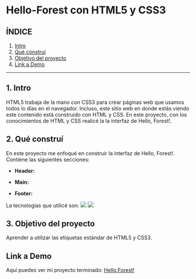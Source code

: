 # Hello-Forest con HTML5 y CSS3
## **ÍNDICE**

1. [Intro](#)
2. [Qué construí](#)
3. [Objetivo del proyecto](#)
4. [Link a Demo](#)

***

## 1. Intro
HTML5 trabaja de la mano con CSS3 para crear páginas web que usamos todos lo días en el navegador. Incluso, este sitio web en donde estás viendo este contenido está construido con HTML y CSS. En este proyecto, con los conocimientos de HTML y CSS realicé la la interfaz de Hello, Forest!.

## 2. Qué construí
En este proyecto me enfoqué en construir la interfaz de Hello, Forest!.
Contiene las siguientes secciones:

* **Header:**
  
* **Main:** 

* **Footer:**

La tecnologías que utilicé son:
<img src="https://img.shields.io/badge/HTML5-E34F26?style=for-the-badge&logo=html5&logoColor=whi" />
<img src="https://img.shields.io/badge/CSS3-1572B6?style=for-the-badge&logo=css3&logoColor=white" />

## 3. Objetivo del proyecto
Aprender a utilizar las etiquetas estándar de HTML5 y CSS3.

## Link a Demo
Aquí puedes ver mi proyecto terminado: [Hello,Forest!](https://hello-forest-27l7.vercel.app/)
